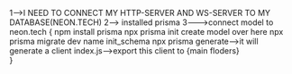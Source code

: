 
1-->I NEED TO CONNECT MY HTTP-SERVER AND WS-SERVER TO MY DATABASE(NEON.TECH) 
2--> installed prisma
3--->connect model to neon.tech
{
    npm install prisma
    npx prisma init
       create model over here
    npx prisma migrate dev name init_schema
    npx prisma generate-->it will generate a client 
    index.js-->export this client to {main floders}   
}